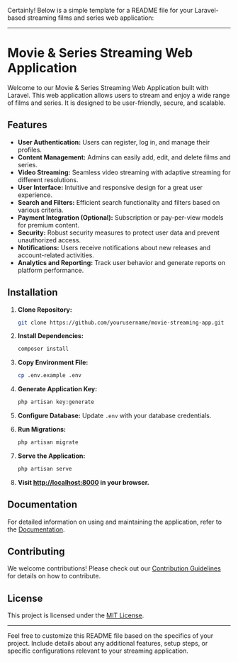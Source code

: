 Certainly! Below is a simple template for a README file for your Laravel-based streaming films and series web application:

---

# Movie & Series Streaming Web Application

Welcome to our Movie & Series Streaming Web Application built with Laravel. This web application allows users to stream and enjoy a wide range of films and series. It is designed to be user-friendly, secure, and scalable.

## Features

- **User Authentication:** Users can register, log in, and manage their profiles.
- **Content Management:** Admins can easily add, edit, and delete films and series.
- **Video Streaming:** Seamless video streaming with adaptive streaming for different resolutions.
- **User Interface:** Intuitive and responsive design for a great user experience.
- **Search and Filters:** Efficient search functionality and filters based on various criteria.
- **Payment Integration (Optional):** Subscription or pay-per-view models for premium content.
- **Security:** Robust security measures to protect user data and prevent unauthorized access.
- **Notifications:** Users receive notifications about new releases and account-related activities.
- **Analytics and Reporting:** Track user behavior and generate reports on platform performance.

## Installation

1. **Clone Repository:**
   ```bash
   git clone https://github.com/yourusername/movie-streaming-app.git
   ```

2. **Install Dependencies:**
   ```bash
   composer install
   ```

3. **Copy Environment File:**
   ```bash
   cp .env.example .env
   ```

4. **Generate Application Key:**
   ```bash
   php artisan key:generate
   ```

5. **Configure Database:**
   Update `.env` with your database credentials.

6. **Run Migrations:**
   ```bash
   php artisan migrate
   ```

7. **Serve the Application:**
   ```bash
   php artisan serve
   ```

8. **Visit [http://localhost:8000](http://localhost:8000) in your browser.**

## Documentation

For detailed information on using and maintaining the application, refer to the [Documentation](docs/).

## Contributing

We welcome contributions! Please check out our [Contribution Guidelines](CONTRIBUTING.md) for details on how to contribute.

## License

This project is licensed under the [MIT License](LICENSE).

---

Feel free to customize this README file based on the specifics of your project. Include details about any additional features, setup steps, or specific configurations relevant to your streaming application.
